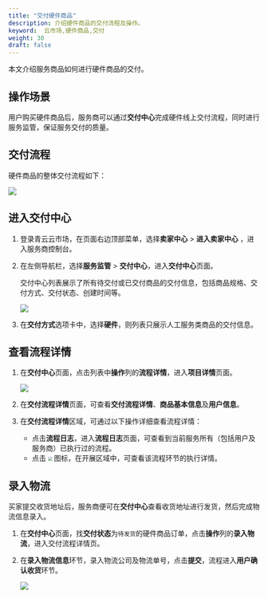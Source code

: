 ```yaml
---
title: "交付硬件商品"
description: 介绍硬件商品的交付流程及操作。
keyword:  云市场,硬件商品,交付
weight: 30
draft: false
---
```


本文介绍服务商品如何进行硬件商品的交付。


## 操作场景

用户购买硬件商品后，服务商可以通过**交付中心**完成硬件线上交付流程，同时进行服务监管，保证服务交付的质量。

## 交付流程

硬件商品的整体交付流程如下：

![](/appcenter/market/_images/hardware_delivery_process.svg)

## 进入交付中心

1. 登录青云云市场，在页面右边顶部菜单，选择**卖家中心** > **进入卖家中心** ，进入服务商控制台。

2. 在左侧导航栏，选择**服务监管** > **交付中心**，进入**交付中心**页面。

   交付中心列表展示了所有待交付或已交付商品的交付信息，包括商品规格、交付方式、交付状态、创建时间等。

   ![](/appcenter/market/_images/delivery_center_list.png)

3. 在**交付方式**选项卡中，选择**硬件**，则列表只展示人工服务类商品的交付信息。

## 查看流程详情

1. 在**交付中心**页面，点击列表中**操作**列的**流程详情**，进入**项目详情**页面。

   ![](/appcenter/market/_images/hardware_project_detail.png)

2. 在**交付流程详情**页面，可查看**交付流程详情**、**商品基本信息**及**用户信息**。

3. 在**交付流程详情**区域，可通过以下操作详细查看流程详情：
   - 点击**流程日志**，进入**流程日志**页面，可查看到当前服务所有（包括用户及服务商）已执行过的流程。
   - 点击 <img src="/appcenter/market/_images/chevron_down.png" style="zoom:50%;" /> 图标，在开展区域中，可查看该流程环节的执行详情。

## 录入物流

买家提交收货地址后，服务商便可在**交付中心**查看收货地址进行发货，然后完成物流信息录入。

1. 在**交付中心**页面，找**交付状态**为`待发货`的硬件商品订单，点击**操作**列的**录入物流**，进入交付流程详情页。

2. 在**录入物流信息**环节，录入物流公司及物流单号，点击**提交**，流程进入**用户确认收货**环节。

   ![](/appcenter/market/_images/hardware_input_logistics.png)

   
